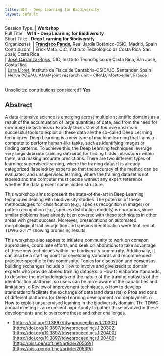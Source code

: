 ```yaml
---
title: W14 - Deep Learning for Biodiversity
layout: default
---
```



Session Type: | **Workshop**  
Full Title:   | **W14 - Deep Learning for Biodiversity**  
Short Title:  | **Deep Learning for Biodiversity**  
Organizer(s): | **[Francisco Pando](mailto:pando@rjb.csic.es),** Real Jardín Botánico-CSIC, Madrid, Spain  
Contributors: | [Erick Mata](mailto:emata@itcr.ac.cr), CIC, Instituto Tecnológico de Costa Rica, San José, Costa Rica  
              | [José Carranza-Rojas](mailto:jcarranza@itcr.ac.cr), CIC, Instituto Tecnológico de Costa Rica, San José, Costa Rica   
              | [Lara Lloret](mailto:lloret@ifca.unican.es), Instituto de Física de Cantabria-CSIC/UC, Santander, Spain   
              | [Hervé GOEAU](mailto:herve.goeau@cirad.fr), AMAP joint research unit - CIRAD, Montpellier, France  

<p><br />Unsolicited contributions considered?  <strong>Yes</strong></p>  

<!--
**How many 80-minute sessions are you requesting?** 2
Technical Requirements: | The organizer think sufficient interest may arise for filling two time slots; but that cannot be known yet
-->

## Abstract  

A data-intensive science is emerging across multiple scientific domains as a result of the accumulation of large quantities of data, and from the need for new analysis techniques to study them. One of the new and more successful tools to exploit all these data are the so-called Deep Learning techniques. Deep Learning is a new type of machine learning that trains a computer to perform human-like tasks, such as identifying images or finding patterns. To achieve this, the Deep Learning techniques leverage very large datasets (training datasets) for finding hidden structures within them, and making accurate predictions. There are two different types of learning: supervised learning, where the training dataset is already categorized (labeled) by experts so that the accuracy of the method can be evaluated, and unsupervised learning, where the training dataset is not labeled and the computer must decide without any expert reference whether the data present some hidden structure.

This workshop aims to present the state-of-the-art in Deep Learning techniques dealing with biodiversity studies. The potential of these methodologies for classification (e.g., species recognition in images) or pattern recognition (e.g., species distribution models) is enormous, since similar problems have already been covered with these techniques in other areas with great success. Moreover, presentations on automated morphological trait recognition and species identification were featured at TDWG 2017* showing promising results.

This workshop also aspires to initiate a community to work on common approaches, coordinate efforts, and seek collaborations to take advantage of these new techniques within the biodiversity community. Additionally, it can also be a starting point for developing standards and recommended practices specific to this community. Topics for discussion and consensus building exchanges include
o	How to involve and give credit to domain experts who provide labeled training datasets.
o	How to elaborate standards to describe the methodologies and the nature of the training datasets of the identification platforms, so users can be more aware of the capabilities and limitations. 
o	Review of improvement techniques.
o	How to develop standards to facilitate the exchange of data (and datasets) 
o	Pros and cons of different platforms for Deep Learning development and deployment. 
o	How to exploit unsupervised learning in the biodiversity domain. 
The TDWG annual meeting is an excellent opportunity to gather those involved in these developments and to overcome these and other challenges.

* ([https://doi.org/10.3897/tdwgproceedings.1.20302](https://doi.org/10.3897/tdwgproceedings.1.20302)
[https://doi.org/10.3897/tdwgproceedings.1.20400](https://doi.org/10.3897/tdwgproceedings.1.20400)
[https://biss.pensoft.net/article/20569/](https://biss.pensoft.net/article/20569/)
